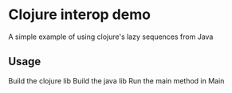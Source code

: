 # Clojure interop demo

A simple example of using clojure's lazy sequences from Java

## Usage

Build the clojure lib
Build the java lib
Run the main method in Main
